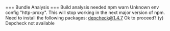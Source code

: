 === Bundle Analysis ===
Build analysis needed
npm warn Unknown env config "http-proxy". This will stop working in the next major version of npm.
Need to install the following packages:
depcheck@1.4.7
Ok to proceed? (y) Depcheck not available
